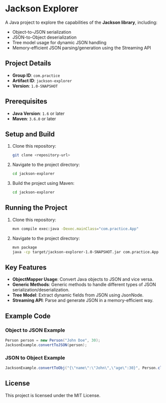 # Jackson Explorer

A Java project to explore the capabilities of the **Jackson library**, including:

- Object-to-JSON serialization
- JSON-to-Object deserialization
- Tree model usage for dynamic JSON handling
- Memory-efficient JSON parsing/generation using the Streaming API

## Project Details

- **Group ID**: `com.practice`
- **Artifact ID**: `jackson-explorer`
- **Version**: `1.0-SNAPSHOT`

## Prerequisites

- **Java Version**: `1.6` or later
- **Maven**: `3.6.0` or later

## Setup and Build

1. Clone this repository:
   ```bash
   git clone <repository-url>
   ```
2. Navigate to the project directory:
    ```bash
   cd jackson-explorer
   ```
3. Build the project using Maven:
    ```bash
   cd jackson-explorer
   ```
## Running the Project

1. Clone this repository:
    ```bash
    mvn compile exec:java -Dexec.mainClass="com.practice.App"
    ```
   
2. Navigate to the project directory:
   ```bash
   mvn package
   java -cp target/jackson-explorer-1.0-SNAPSHOT.jar com.practice.App
   ```

## Key Features
- **ObjectMapper Usage**: Convert Java objects to JSON and vice versa.
- **Generic Methods**: Generic methods to handle different types of JSON serialization/deserialization.
- **Tree Model**: Extract dynamic fields from JSON using JsonNode.
- **Streaming API**: Parse and generate JSON in a memory-efficient way.

## Example Code
### Object to JSON Example
```java
Person person = new Person("John Doe", 30);
JacksonExample.convertToJSON(person);
```
### JSON to Object Example
```java
JacksonExample.convertToObj("{\"name\":\"John\",\"age\":30}", Person.class);
```
## License
This project is licensed under the MIT License.

 
